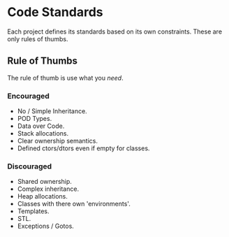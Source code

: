 # Code Standards

Each project defines its standards based on its own constraints. These are only
rules of thumbs.

## Rule of Thumbs

The rule of thumb is use what you _need_.

### Encouraged

  - No / Simple Inheritance.
  - POD Types.
  - Data over Code.
  - Stack allocations.
  - Clear ownership semantics.
  - Defined ctors/dtors even if empty for classes.

### Discouraged

  - Shared ownership.
  - Complex inheritance.
  - Heap allocations.
  - Classes with there own 'environments'.
  - Templates.
  - STL.
  - Exceptions / Gotos.
